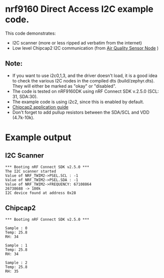 # nrf9160 Direct Access I2C example code.

This code demonstrates:

* I2C scanner (more or less ripped ad verbatim from the internet)
* Low level Chipcap2 I2C communication (from [Air Quality Sensor Node](https://github.com/lab5e/air-quality-sensor-node)
)

## Note:
* If you want to use i2c0,1,3, and the driver doesn't load, it is a good idea to check the various I2C nodes in the compiled dts (build/zephyr.dts). They will either be marked as "okay" or "disabled".
* The code is tested on nRF9160DK using nRF Connect SDK v.2.5.0 (SCL: 31, SDA:30).
* The example code is using i2c2, since this is enabled by default.
* [Chipcap2 application guide](https://www.cdiweb.com/datasheets/telaire-amphenol/chipcap2applicationnote.pdf)
* Don't forget to add pullup resistors between the SDA/SCL and VDD (4.7k-10k).

# Example output

## I2C Scanner

```
*** Booting nRF Connect SDK v2.5.0 ***
The I2C scanner started 
Value of NRF_TWIM2->PSEL.SCL : -1  
Value of NRF_TWIM2->PSEL.SDA : -1 
Value of NRF_TWIM2->FREQUENCY: 67108864  
26738688 -> 100k 
I2C device found at address 0x28
``` 

## Chipcap2

```
*** Booting nRF Connect SDK v2.5.0 *** 

Sample : 0
Temp: 25.8
RH: 34

Sample : 1
Temp: 25.8
RH: 34

Sample : 2
Temp: 25.8
RH: 35
```
